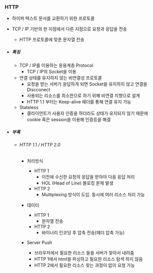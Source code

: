 ### HTTP
- 하이퍼 텍스트 문서를 교환하기 위한 프로토콜
- TCP / IP 기반의 한 지점에서 다른 지점으로  요청과 응답을 전송
    - HTTP 프로토콜에 맞춘 문자열 전송
- ##### 특징
    - TCP / IP를 이용하는 응용계층 Protocol
        - TCP / IP의 Socket을 이용
    - 연결 상태를 유지하지 않는 비연결성 프로토콜
        - 요청을 받는 서버가 응답하게 되면 Socket을 유지하지 않고 연결을 Discconect
        - 사용되는 리소스를 최소한으로 하기 위해 비연결 지향으로 설계
        - HTTP 1.1 부터는 Keep-alive 헤더를 통해 연결 유지 가능
    - Stateless
        - 클라이언트가 사용자 인증을 하더라도 상태가 유지되지 않기 때문에 cookie 혹은 session을 이용해 인증등을 해결

- ##### 부록
    - ###### HTTP 1.1 / HTTP 2.0
        - 처리방식
            - HTTP 1
                - 이전에 수신한 요청의 응답을 받아야 다음 응답 처리
                - HOL (Head of Line) 블로킹 문제 발생
            - HTTP 2
                - Multiplexing 방식이 도입. 동시에 여러 리소스 처리 가능
                
        - 데이터
            - HTTP 1
                - 문자열 전송
            - HTTP 2
                - 바이너리 인코딩 후 압축 전송(헤더 압축 가능)
    
        - Server Push
            - 브라우저에서 필요한 리소스 들을 서버가 찾아서 내려줌
            - HTTP 1에서 html을 파싱하고 필요한 리소스 탐색 하지 않음
            - HTTP 2에서 필요한 리소스 찾는 과정이 없이 요청 가능
